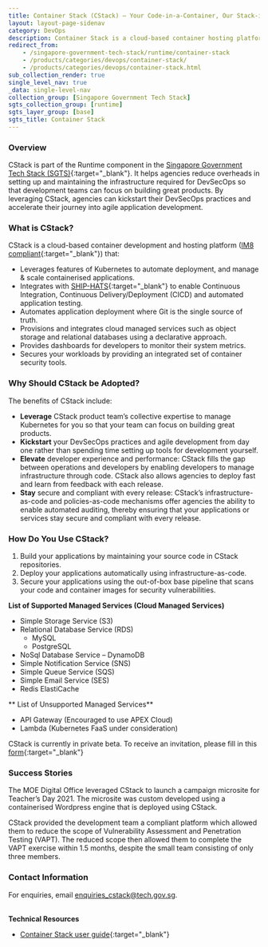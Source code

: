 ```yaml
---
title: Container Stack (CStack) – Your Code-in-a-Container, Our Stack-in-a-Cluster
layout: layout-page-sidenav
category: DevOps
description: Container Stack is a cloud-based container hosting platform and a Runtime component within Singapore Government Tech Stack.
redirect_from:
    - /singapore-government-tech-stack/runtime/container-stack
    - /products/categories/devops/container-stack/
    - /products/categories/devops/container-stack.html
sub_collection_render: true
single_level_nav: true
_data: single-level-nav
collection_group: [Singapore Government Tech Stack]
sgts_collection_group: [runtime]
sgts_layer_group: [base]
sgts_title: Container Stack
---
```


### Overview

CStack is part of the Runtime component in the [Singapore Government Tech Stack (SGTS)](/singapore-government-tech-stack/overview){:target="_blank"}. It helps agencies reduce overheads in setting up and maintaining the infrastructure required for DevSecOps so that development teams can focus on building great products. By leveraging CStack, agencies can kickstart their DevSecOps practices and accelerate their journey into agile application development.

### What is CStack?

CStack is a cloud-based container development and hosting platform ([IM8 compliant](/guidelines/standards-and-best-practices/im8){:target="_blank"}) that:

- Leverages features of Kubernetes to automate deployment, and manage & scale containerised applications.
- Integrates with [SHIP-HATS](/products/categories/devops/ship-hats){:target="_blank"} to enable Continuous Integration, Continuous Delivery/Deployment (CICD) and automated application testing.
- Automates application deployment where Git is the single source of truth.
- Provisions and integrates cloud managed services such as object storage and relational databases using a declarative approach.
- Provides dashboards for developers to monitor their system metrics.
- Secures your workloads by providing an integrated set of container security tools.

### Why Should CStack be Adopted?

The benefits of CStack include:

- **Leverage** CStack product team’s collective expertise to manage Kubernetes for you so that your team can focus on building great products.
- **Kickstart** your DevSecOps practices and agile development from day one rather than spending time setting up tools for development yourself.
- **Elevate** developer experience and performance: CStack fills the gap between operations and developers by enabling developers to manage infrastructure through code. CStack also allows agencies to deploy fast and learn from feedback with each release.
- **Stay** secure and compliant with every release: CStack’s infrastructure-as-code and policies-as-code mechanisms offer agencies the ability to enable automated auditing, thereby ensuring that your applications or services stay secure and compliant with every release.

### How Do You Use CStack?

1. Build your applications by maintaining your source code in CStack repositories.
2. Deploy your applications automatically using infrastructure-as-code.
3. Secure your applications using the out-of-box base pipeline that scans your code and container images for security vulnerabilities.

**List of Supported Managed Services (Cloud Managed Services)**

- Simple Storage Service (S3)
- Relational Database Service (RDS)
    - MySQL
	- PostgreSQL
- NoSql Database Service – DynamoDB
- Simple Notification Service (SNS)
- Simple Queue Service (SQS)
- Simple Email Service (SES)
- Redis ElastiCache

** List of Unsupported Managed Services**

- API Gateway (Encouraged to use APEX Cloud)
- Lambda (Kubernetes FaaS under consideration)

CStack is currently in private beta. To receive an invitation, please fill in this [form](https://go.gov.sg/cstack-signup){:target="_blank"}

### Success Stories

The MOE Digital Office leveraged CStack to launch a campaign microsite for Teacher’s Day 2021. The microsite was custom developed using a containerised Wordpress engine that is deployed using CStack.

CStack provided the development team a compliant platform which allowed them to reduce the scope of Vulnerability Assessment and Penetration Testing (VAPT).  The reduced scope then allowed them to complete the VAPT exercise within 1.5 months, despite the small team consisting of only three members.

### Contact Information

For enquiries, email <enquiries_cstack@tech.gov.sg>.

<br/>**Technical Resources**

- [Container Stack user guide](https://docs.developer.tech.gov.sg/docs/container-stack-user-guide){:target="_blank"}
